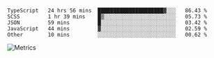 <!--START_SECTION:waka-->

```text
TypeScript   24 hrs 56 mins  █████████████████████▓░░░   86.43 %
SCSS         1 hr 39 mins    █▒░░░░░░░░░░░░░░░░░░░░░░░   05.73 %
JSON         59 mins         █░░░░░░░░░░░░░░░░░░░░░░░░   03.42 %
JavaScript   44 mins         ▓░░░░░░░░░░░░░░░░░░░░░░░░   02.59 %
Other        10 mins         ░░░░░░░░░░░░░░░░░░░░░░░░░   00.62 %
```

<!--END_SECTION:waka-->

![Metrics](https://metrics.lecoq.io/TachibanaKimika?template=classic&base.activity=0&base.community=0&base.repositories=0&languages=1&isocalendar=1&isocalendar.duration=half-year&languages.limit=8&languages.sections=most-used&languages.colors=github&languages.threshold=0%25&languages.indepth=false&languages.recent.load=300&languages.recent.days=14&config.timezone=Asia%2FShanghai)
